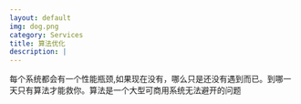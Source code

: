 ```yaml
---
layout: default
img: dog.png
category: Services
title: 算法优化
description: |
---
```

  每个系统都会有一个性能瓶颈,如果现在没有，哪么只是还没有遇到而已。到哪一天只有算法才能救你。算法是一个大型可商用系统无法避开的问题
